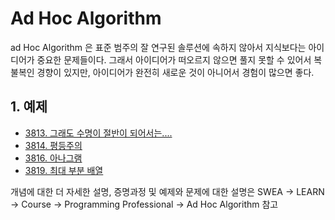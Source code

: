 # Ad Hoc Algorithm

ad Hoc Algorithm 은 표준 범주의 잘 연구된 솔루션에 속하지 않아서 지식보다는 아이디어가 중요한 문제들이다. 그래서 아이디어가 떠오르지 않으면 풀지 못할 수 있어서 복불복인 경향이 있지만, 아이디어가 완전히 새로운 것이 아니어서 경험이 많으면 좋다.

## 1. 예제

- [3813. 그래도 수명이 절반이 되어서는....](https://github.com/hanwjdgh/Algorithm/blob/master/SWEA/Professional/1.%20Ad%20Hoc%20Algorithms/3813.cpp)
- [3814. 평등주의](https://github.com/hanwjdgh/Algorithm/blob/master/SWEA/Professional/1.%20Ad%20Hoc%20Algorithms/3814.cpp)
- [3816. 아나그램](https://github.com/hanwjdgh/Algorithm/blob/master/SWEA/Professional/1.%20Ad%20Hoc%20Algorithms/3816.cpp)
- [3819. 최대 부분 배열](https://github.com/hanwjdgh/Algorithm/blob/master/SWEA/Professional/1.%20Ad%20Hoc%20Algorithms/3819.cpp)

개념에 대한 더 자세한 설명, 증명과정 및 예제와 문제에 대한 설명은 SWEA → LEARN → Course → Programming Professional → Ad Hoc Algorithm 참고
